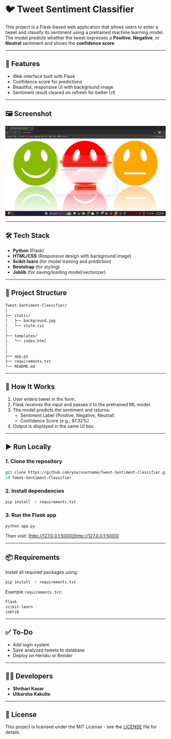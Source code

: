 # 🐦 Tweet Sentiment Classifier

This project is a Flask-based web application that allows users to enter a tweet and classify its sentiment using a pretrained machine learning model. The model predicts whether the tweet expresses a **Positive**, **Negative**, or **Neutral** sentiment and shows the **confidence score**.

---

## 🚀 Features

- Web interface built with Flask
- Confidence score for predictions
- Beautiful, responsive UI with background image
- Sentiment result cleared on refresh for better UX

---

## 🖼️ Screenshot

![App Screenshot](https://github.com/ShrihariKasar/Twitter-Sentiment-Analysis/blob/main/templates/Screenshot%20(200).png)

---

## 🛠️ Tech Stack

- **Python** (Flask)
- **HTML/CSS** (Responsive design with background image)
- **Scikit-learn** (for model training and prediction)
- **Bootstrap** (for styling)
- **Joblib** (for saving/loading model/vectorizer)

---

## 📁 Project Structure

```
Tweet-Sentiment-Classifier/
│
├── static/
│   ├── background.jpg
│   └── style.css
│
├── templates/
│   └── index.html
│
│
├── app.py
├── requirements.txt
└── README.md
```

---

## 🧠 How It Works

1. User enters tweet in the form.
2. Flask receives the input and passes it to the pretrained ML model.
3. The model predicts the sentiment and returns:
   - Sentiment Label (Positive, Negative, Neutral)
   - Confidence Score (e.g., 97.32%)
4. Output is displayed in the same UI box.

---

## ▶️ Run Locally

### 1. Clone the repository
```bash
git clone https://github.com/yourusername/Tweet-Sentiment-Classifier.git
cd Tweet-Sentiment-Classifier
```

### 2. Install dependencies
```bash
pip install -r requirements.txt
```

### 3. Run the Flask app
```bash
python app.py
```

Then visit: [http://127.0.0.1:5000](http://127.0.0.1:5000)

---

## 📦 Requirements

Install all required packages using:

```bash
pip install -r requirements.txt
```

Example `requirements.txt`:
```
Flask
scikit-learn
joblib
```

---

## ✅ To-Do

- Add login system
- Save analyzed tweets to database
- Deploy on Heroku or Render

---

## 👨‍💻 Developers

- **Shrihari Kasar**
- **Utkarsha Kakulte**

---

## 📄 License

This project is licensed under the MIT License - see the [LICENSE](LICENSE) file for details.
```

